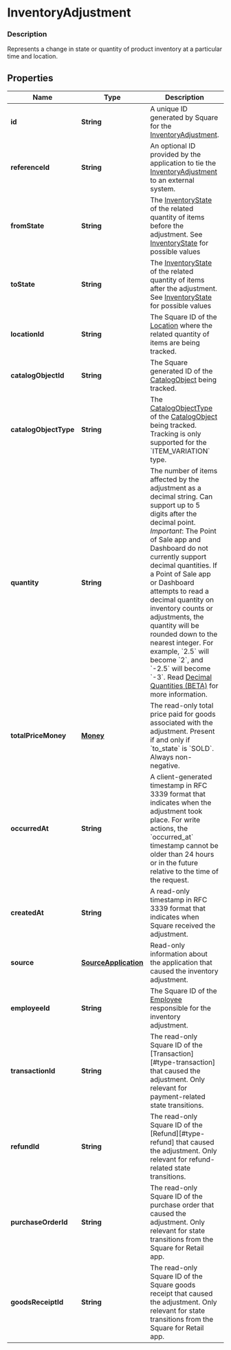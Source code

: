 
# InventoryAdjustment

### Description

Represents a change in state or quantity of product inventory at a particular time and location.

## Properties
Name | Type | Description | Notes
------------ | ------------- | ------------- | -------------
**id** | **String** | A unique ID generated by Square for the [InventoryAdjustment](#type-inventoryadjustment). |  [optional]
**referenceId** | **String** | An optional ID provided by the application to tie the [InventoryAdjustment](#type-inventoryadjustment) to an external system. |  [optional]
**fromState** | **String** | The [InventoryState](#type-inventorystate) of the related quantity of items before the adjustment. See [InventoryState](#type-inventorystate) for possible values |  [optional]
**toState** | **String** | The [InventoryState](#type-inventorystate) of the related quantity of items after the adjustment. See [InventoryState](#type-inventorystate) for possible values |  [optional]
**locationId** | **String** | The Square ID of the [Location](#type-location) where the related quantity of items are being tracked. |  [optional]
**catalogObjectId** | **String** | The Square generated ID of the [CatalogObject](#type-catalogobject) being tracked. |  [optional]
**catalogObjectType** | **String** | The [CatalogObjectType](#type-catalogobjecttype) of the [CatalogObject](#type-catalogobject) being tracked. Tracking is only supported for the &#x60;ITEM_VARIATION&#x60; type. |  [optional]
**quantity** | **String** | The number of items affected by the adjustment as a decimal string. Can support up to 5 digits after the decimal point.  _Important_: The Point of Sale app and Dashboard do not currently support decimal quantities. If a Point of Sale app or Dashboard attempts to read a decimal quantity on inventory counts or adjustments, the quantity will be rounded down to the nearest integer. For example, &#x60;2.5&#x60; will become &#x60;2&#x60;, and &#x60;-2.5&#x60; will become &#x60;-3&#x60;. Read [Decimal Quantities (BETA)](/more-apis/inventory/overview#decimal-quantities-beta) for more information. |  [optional]
**totalPriceMoney** | [**Money**](Money.md) | The read-only total price paid for goods associated with the adjustment. Present if and only if &#x60;to_state&#x60; is &#x60;SOLD&#x60;. Always non-negative. |  [optional]
**occurredAt** | **String** | A client-generated timestamp in RFC 3339 format that indicates when the adjustment took place. For write actions, the &#x60;occurred_at&#x60; timestamp cannot be older than 24 hours or in the future relative to the time of the request. |  [optional]
**createdAt** | **String** | A read-only timestamp in RFC 3339 format that indicates when Square received the adjustment. |  [optional]
**source** | [**SourceApplication**](SourceApplication.md) | Read-only information about the application that caused the inventory adjustment. |  [optional]
**employeeId** | **String** | The Square ID of the [Employee](#type-employee) responsible for the inventory adjustment. |  [optional]
**transactionId** | **String** | The read-only Square ID of the [Transaction][#type-transaction] that caused the adjustment. Only relevant for payment-related state transitions. |  [optional]
**refundId** | **String** | The read-only Square ID of the [Refund][#type-refund] that caused the adjustment. Only relevant for refund-related state transitions. |  [optional]
**purchaseOrderId** | **String** | The read-only Square ID of the purchase order that caused the adjustment. Only relevant for state transitions from the Square for Retail app. |  [optional]
**goodsReceiptId** | **String** | The read-only Square ID of the Square goods receipt that caused the adjustment. Only relevant for state transitions from the Square for Retail app. |  [optional]




